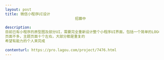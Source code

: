 ```yaml
---                
layout: post       
title: 微信小程序UI设计
                                招募中
           
description: 
目前已有小程序的原型图及部分UI，需要完全重新设计整个小程序UI界面，包括一个简单的LOGO
页面不多，主题页面十个左右，大部分都是重复的
希望有能力的个人来完成
     
contenturl: https://pro.lagou.com/project/7476.html      
---                 
```


